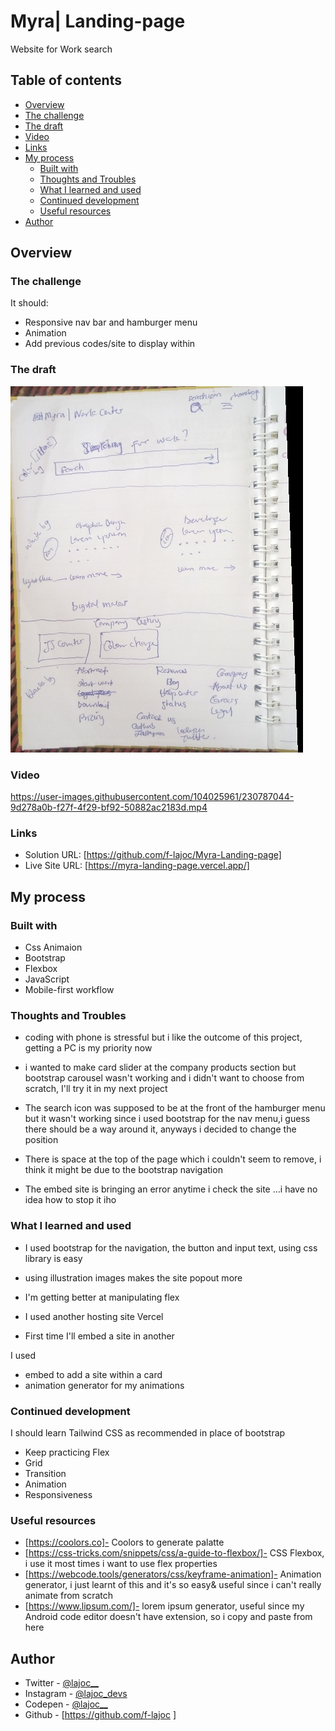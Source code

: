 # Myra| Landing-page
Website for Work search

## Table of contents

- [Overview](#overview)
 - [The challenge](#the-challenge)
  - [The draft](#the-draft)
  - [Video](#video)
  - [Links](#links)
- [My process](#my-process)
  - [Built with](#built-with)
  - [Thoughts and Troubles](#thoughts-and-troubles)
  - [What I learned and used](#what-i-learned-and-used)
  - [Continued development](#continued-development)
  - [Useful resources](#useful-resources)
- [Author](#author)

## Overview

### The challenge


It should:

- Responsive nav bar and hamburger menu
- Animation
- Add previous codes/site to display within 


### The draft

![draft](images/draft.jpg)

### Video 


https://user-images.githubusercontent.com/104025961/230787044-9d278a0b-f27f-4f29-bf92-50882ac2183d.mp4



### Links

- Solution URL: [https://github.com/f-lajoc/Myra-Landing-page] 
- Live Site URL: [https://myra-landing-page.vercel.app/]

## My process

### Built with

- Css Animaion
- Bootstrap
- Flexbox
- JavaScript
- Mobile-first workflow


### Thoughts and Troubles
- coding with phone is stressful but i like the outcome of this project, getting a PC is my priority now

- i wanted to make card slider at the company products section but bootstrap carousel wasn't working and i didn't want to choose from scratch, I'll try it in my next project

- The search icon was supposed to be at the front of the hamburger menu but it wasn't working since i used bootstrap for the nav menu,i guess there should be a way around it, anyways i decided to change the position

- There is space at the top of the page which i couldn't seem to remove, i think it might be due to the bootstrap navigation 

- The embed site is bringing an error anytime i check the site ...i have no idea how to stop it iho

### What I learned and used

- I used bootstrap for the navigation, the button and input text, using css library is easy

- using illustration images makes the site popout more

- I'm getting better at manipulating flex

- I used another hosting site Vercel

- First time I'll embed a site in another

I used 

- embed to add a site within a card
- animation generator for my animations 

### Continued development

I should learn Tailwind CSS as recommended in place of bootstrap 
- Keep practicing Flex
- Grid
- Transition
- Animation
- Responsiveness 

### Useful resources
- [https://coolors.co]- Coolors to generate palatte
- [https://css-tricks.com/snippets/css/a-guide-to-flexbox/]- CSS Flexbox, i use it most times i want to use flex properties
- [https://webcode.tools/generators/css/keyframe-animation]- Animation generator, i just learnt of this and it's so easy& useful since i can't really animate from scratch
- [https://www.lipsum.com/]- lorem ipsum generator, useful since my Android code editor doesn't have extension, so i copy and paste from here

## Author

- Twitter - [@lajoc__](https://www.twitter.com/lajoc__)
- Instagram - [@lajoc_devs](https://www.instagram.com/lajoc_devs)
- Codepen - [@lajoc__](https://codepen.io/lajoc__/pen/bGvYWjR)
- Github - [https://github.com/f-lajoc ]

